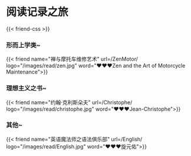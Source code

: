 # 阅读记录之旅

{{< friend-css >}}

### 形而上学类~
{{< friend
name="禅与摩托车维修艺术"
url=/ZenMotor/
logo="/images/read/zen.jpg"
word="❤❤❤Zen and the Art of Motorcycle Maintenance">}}

### 理想主义之书~
{{< friend
name="约翰·克利斯朵夫"
url=/Christophe/
logo="/images/read/christophe.jpg"
word="❤❤❤Jean-Christophe">}}

### 其他~
{{< friend
name="英语魔法师之语法俱乐部"
url=/English/
logo="/images/read/English.jpg"
word="❤❤❤旋元佑">}}



